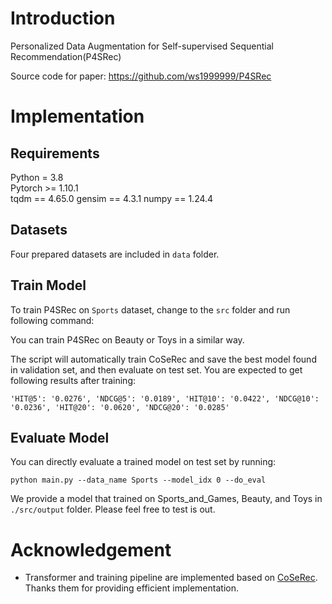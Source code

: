 # Introduction
Personalized Data Augmentation for Self-supervised Sequential Recommendation(P4SRec)

Source code for paper: https://github.com/ws1999999/P4SRec

# Implementation
## Requirements

Python = 3.8  
Pytorch >= 1.10.1  
tqdm == 4.65.0
gensim == 4.3.1
numpy == 1.24.4
## Datasets

Four prepared datasets are included in `data` folder.

## Train Model

To train P4SRec on `Sports` dataset, change to the `src` folder and run following command: 

You can train P4SRec on Beauty or Toys in a similar way.

The script will automatically train CoSeRec and save the best model found in validation set, and then evaluate on test set. You are expected to get following results after training:

```
'HIT@5': '0.0276', 'NDCG@5': '0.0189', 'HIT@10': '0.0422', 'NDCG@10': '0.0236', 'HIT@20': '0.0620', 'NDCG@20': '0.0285'
```


## Evaluate Model

You can directly evaluate a trained model on test set by running:

```
python main.py --data_name Sports --model_idx 0 --do_eval
```

We provide a model that trained on Sports_and_Games, Beauty, and Toys in `./src/output` folder. Please feel free to test is out.

# Acknowledgement
 - Transformer and training pipeline are implemented based on [CoSeRec](https://github.com/YChen1993/CoSeRec/tree/main/src). Thanks them for providing efficient implementation.

